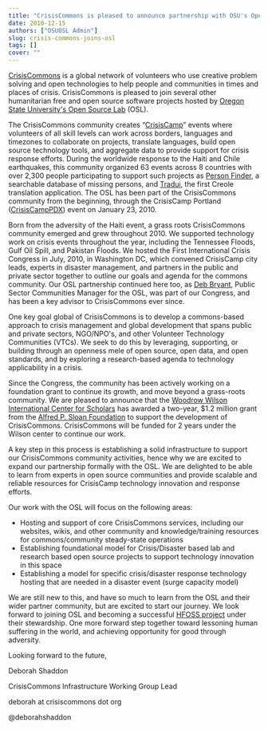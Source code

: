 ```yaml
---
title: "CrisisCommons is pleased to announce partnership with OSU's Open Source Lab"
date: 2010-12-15
authors: ["OSUOSL Admin"]
slug: crisis-commons-joins-osl
tags: []
cover: ""
---
```


[CrisisCommons](http://crisiscommons.org/) is a global network of volunteers who use creative problem solving and open
technologies to help people and communities in times and places of crisis. CrisisCommons is pleased to join several
other humanitarian free and open source software projects hosted by [Oregon State University's Open Source Lab](/)
(OSL).

The CrisisCommons community creates “[CrisisCamp](http://crisiscommons.org/crisiscamp/)” events where volunteers of all
skill levels can work across borders, languages and timezones to collaborate on projects, translate languages, build
open source technology tools, and aggregate data to provide support for crisis response efforts. During the worldwide
response to the Haiti and Chile earthquakes, this community organized 63 events across 8 countries with over 2,300
people participating to support such projects as [Person Finder](http://wiki.crisiscommons.org/wiki/Person_Finder), a
searchable database of missing persons, and [Tradui](http://wiki.crisiscommons.org/wiki/Tradui), the first Creole
translation application. The OSL has been part of the CrisisCommons community from the beginning, through the CrisisCamp
Portland ([CrisisCampPDX](http://osuosl.org/about/news/crisiscamphaiti_pdx)) event on January 23, 2010.

Born from the adversity of the Haiti event, a grass roots CrisisCommons community emerged and grew throughout 2010. We
supported technology work on crisis events throughout the year, including the Tennessee Floods, Gulf Oil Spill, and
Pakistan Floods. We hosted the First International Crisis Congress in July, 2010, in Washington DC, which convened
CrisisCamp city leads, experts in disaster management, and partners in the public and private sector together to outline
our goals and agenda for the commons community. Our OSL partnership continued here too, as
[Deb Bryant](http://twitter.com/debbryant), Public Sector Communities Manager for the OSL, was part of our Congress, and
has been a key advisor to CrisisCommons ever since.

One key goal global of CrisisCommons is to develop a commons-based approach to crisis management and global development
that spans public and private sectors, NGO/NPO's, and other Volunteer Technology Communities (VTCs). We seek to do this
by leveraging, supporting, or building through an openness mele of open source, open data, and open standards, and by
exploring a research-based agenda to technology applicability in a crisis.

Since the Congress, the community has been actively working on a foundation grant to continue its growth, and move
beyond a grass-roots community. We are pleased to announce that the
[Woodrow Wilson International Center for Scholars](http://www.wilsoncenter.org/) has awarded a two-year, $1.2 million
grant from the [Alfred P. Sloan Foundation](http://www.sloan.org/) to support the development of CrisisCommons.
CrisisCommons will be funded for 2 years under the Wilson center to continue our work.

A key step in this process is establishing a solid infrastructure to support our CrisisCommons community activities,
hence why we are excited to expand our partnership formally with the OSL. We are delighted to be able to learn from
experts in open source communities and provide scalable and reliable resources for CrisisCamp technology innovation and
response efforts.

Our work with the OSL will focus on the following areas:

- Hosting and support of core CrisisCommons services, including our websites, wikis, and other community and
  knowledge/training resources for commons/community steady-state operations
- Establishing foundational model for Crisis/Disaster based lab and research based open source projects to support
  technology innovation in this space
- Establishing a model for specific crisis/disaster response technology hosting that are needed in a disaster event
  (surge capacity model)

We are still new to this, and have so much to learn from the OSL and their wider partner community, but are excited to
start our journey. We look forward to joining OSL and becoming a successful
[HFOSS project](http://en.wikipedia.org/wiki/HFOSS) under their stewardship. One more forward step together toward
lessoning human suffering in the world, and achieving opportunity for good through adversity.

Looking forward to the future,

Deborah Shaddon

CrisisCommons Infrastructure Working Group Lead

deborah at crisiscommons dot org

@deborahshaddon
